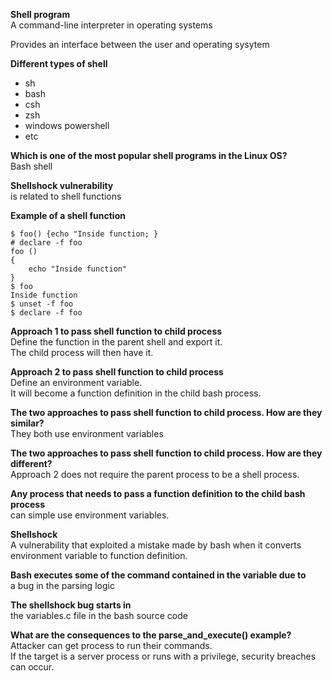 **Shell program**  
A command-line interpreter in operating systems  

Provides an interface between the user and operating sysytem  

**Different types of shell**  
- sh  
- bash  
- csh  
- zsh  
- windows powershell  
- etc  

**Which is one of the most popular shell programs in the Linux OS?**  
Bash shell  

**Shellshock vulnerability**  
is related to shell functions  

**Example of a shell function**
```
$ foo() {echo "Inside function; }  
# declare -f foo  
foo ()  
{
    echo "Inside function"
}
$ foo  
Inside function  
$ unset -f foo  
$ declare -f foo  
```

**Approach 1 to pass shell function to child process**  
Define the function in the parent shell and export it.  
The child process will then have it.  

**Approach 2 to pass shell function to child process**  
Define an environment variable.  
It will become a function definition in the child bash process.  

**The two approaches to pass shell function to child process. How are they similar?**  
They both use environment variables  

**The two approaches to pass shell function to child process. How are they different?**  
Approach 2 does not require the parent process to be a shell process.  

**Any process that needs to pass a function definition to the child bash process**  
can simple use environment variables.  

**Shellshock**  
A vulnerability that exploited a mistake made by bash when it converts environment variable to function definition.  

**Bash executes some of the command contained in the variable due to**  
a bug in the parsing logic  

**The shellshock bug starts in**  
the variables.c file in the bash source code  

**What are the consequences to the parse_and_execute() example?**  
Attacker can get process to run their commands.  
If the target is a server process or runs with a privilege, security breaches can occur.  
